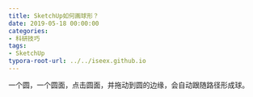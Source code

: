 ```yaml
---
title: SketchUp如何画球形？
date: 2019-05-18 00:00:00
categories:
- 科研技巧
tags:
- SketchUp
typora-root-url: ../../iseex.github.io
---
```


一个圆，一个圆面，点击圆面，并拖动到圆的边缘，会自动跟随路径形成球。

